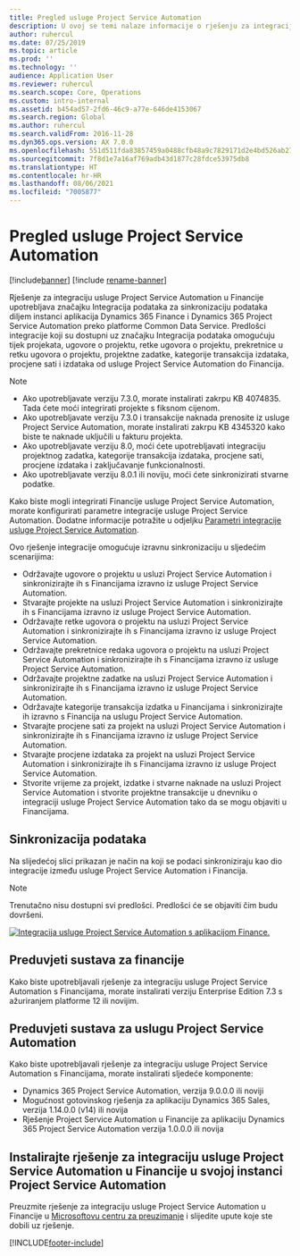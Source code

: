 ```yaml
---
title: Pregled usluge Project Service Automation
description: U ovoj se temi nalaze informacije o rješenju za integraciju usluge Dynamics 365 Project Service Automation u aplikaciju Dynamics 365 Finance.
author: ruhercul
ms.date: 07/25/2019
ms.topic: article
ms.prod: ''
ms.technology: ''
audience: Application User
ms.reviewer: ruhercul
ms.search.scope: Core, Operations
ms.custom: intro-internal
ms.assetid: b454ad57-2fd6-46c9-a77e-646de4153067
ms.search.region: Global
ms.author: ruhercul
ms.search.validFrom: 2016-11-28
ms.dyn365.ops.version: AX 7.0.0
ms.openlocfilehash: 551d511fda83857459a0488cfb48a9c7829171d2e4bd526ab27b4ee74b21910d
ms.sourcegitcommit: 7f8d1e7a16af769adb43d1877c28fdce53975db8
ms.translationtype: HT
ms.contentlocale: hr-HR
ms.lasthandoff: 08/06/2021
ms.locfileid: "7005877"
---
```

# <a name="project-service-automation-overview"></a>Pregled usluge Project Service Automation

[!include[banner](../includes/banner.md)]
[!include [rename-banner](~/includes/cc-data-platform-banner.md)]

Rješenje za integraciju usluge Project Service Automation u Financije upotrebljava značajku Integracija podataka za sinkronizaciju podataka diljem instanci aplikacija Dynamics 365 Finance i Dynamics 365 Project Service Automation preko platforme Common Data Service. Predlošci integracije koji su dostupni uz značajku Integracija podataka omogućuju tijek projekata, ugovore o projektu, retke ugovora o projektu, prekretnice u retku ugovora o projektu, projektne zadatke, kategorije transakcija izdataka, procjene sati i izdataka od usluge Project Service Automation do Financija.

> [!NOTE]
> - Ako upotrebljavate verziju 7.3.0, morate instalirati zakrpu KB 4074835. Tada ćete moći integrirati projekte s fiksnom cijenom.
> - Ako upotrebljavate verziju 7.3.0 i transakcije naknada prenosite iz usluge Project Service Automation, morate instalirati zakrpu KB 4345320 kako biste te naknade uključili u fakturu projekta.
> - Ako upotrebljavate verziju 8.0, moći ćete upotrebljavati integraciju projektnog zadatka, kategorije transakcija izdataka, procjene sati, procjene izdataka i zaključavanje funkcionalnosti.
> - Ako upotrebljavate verziju 8.0.1 ili noviju, moći ćete sinkronizirati stvarne podatke.

Kako biste mogli integrirati Financije usluge Project Service Automation, morate konfigurirati parametre integracije usluge Project Service Automation. Dodatne informacije potražite u odjeljku [Parametri integracije usluge Project Service Automation](PSA-parameters.md).

Ovo rješenje integracije omogućuje izravnu sinkronizaciju u sljedećim scenarijima:

- Održavajte ugovore o projektu u usluzi Project Service Automation i sinkronizirajte ih s Financijama izravno iz usluge Project Service Automation.
- Stvarajte projekte na usluzi Project Service Automation i sinkronizirajte ih s Financijama izravno iz usluge Project Service Automation.
- Održavajte retke ugovora o projektu na usluzi Project Service Automation i sinkronizirajte ih s Financijama izravno iz usluge Project Service Automation.
- Održavajte prekretnice redaka ugovora o projektu na usluzi Project Service Automation i sinkronizirajte ih s Financijama izravno iz usluge Project Service Automation.
- Održavajte projektne zadatke na usluzi Project Service Automation i sinkronizirajte ih s Financijama izravno iz usluge Project Service Automation.
- Održavajte kategorije transakcija izdatka u Financijama i sinkronizirajte ih izravno s Financija na uslugu Project Service Automation.
- Stvarajte procjene sati za projekt na usluzi Project Service Automation i sinkronizirajte ih s Financijama izravno iz usluge Project Service Automation.
- Stvarajte procjene izdataka za projekt na usluzi Project Service Automation i sinkronizirajte ih s Financijama izravno iz usluge Project Service Automation.
- Stvorite vrijeme za projekt, izdatke i stvarne naknade na usluzi Project Service Automation i stvorite projektne transakcije u dnevniku o integraciji usluge Project Service Automation tako da se mogu objaviti u Financijama.

## <a name="data-synchronization"></a>Sinkronizacija podataka

Na slijedećoj slici prikazan je način na koji se podaci sinkroniziraju kao dio integracije između usluge Project Service Automation i Financija.

> [!NOTE]
> Trenutačno nisu dostupni svi predlošci. Predlošci će se objaviti čim budu dovršeni.

[![Integracija usluge Project Service Automation s aplikacijom Finance.](./media/PSA-integration.png)](./media/PSA-integration.png)

## <a name="system-requirements-for-finance"></a>Preduvjeti sustava za financije

Kako biste upotrebljavali rješenje za integraciju usluge Project Service Automation s Financijama, morate instalirati verziju Enterprise Edition 7.3 s ažuriranjem platforme 12 ili novijim.

## <a name="system-requirements-for-project-service-automation"></a>Preduvjeti sustava za uslugu Project Service Automation

Kako biste upotrebljavali rješenje za integraciju usluge Project Service Automation s Financijama, morate instalirati sljedeće komponente:

- Dynamics 365 Project Service Automation, verzija 9.0.0.0 ili noviji
- Mogućnost gotovinskog rješenja za aplikaciju Dynamics 365 Sales, verzija 1.14.0.0 (v14) ili novija
- Rješenje Project Service Automation u Financije za aplikaciju Dynamics 365 Project Service Automation verzija 1.0.0.0 ili novija

## <a name="install-the-project-service-automation-to-finance-integration-solution-in-your-project-service-automation-instance"></a>Instalirajte rješenje za integraciju usluge Project Service Automation u Financije u svojoj instanci Project Service Automation

Preuzmite rješenje za integraciju usluge Project Service Automation u Financije u [Microsoftovu centru za preuzimanje](https://www.microsoft.com/download/details.aspx?id=57016) i slijedite upute koje ste dobili uz rješenje.


[!INCLUDE[footer-include](../includes/footer-banner.md)]